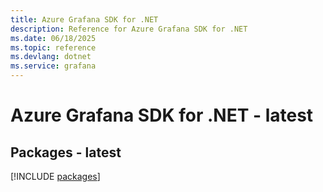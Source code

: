 ```yaml
---
title: Azure Grafana SDK for .NET
description: Reference for Azure Grafana SDK for .NET
ms.date: 06/18/2025
ms.topic: reference
ms.devlang: dotnet
ms.service: grafana
---
```

# Azure Grafana SDK for .NET - latest
## Packages - latest
[!INCLUDE [packages](grafana-index.md)]